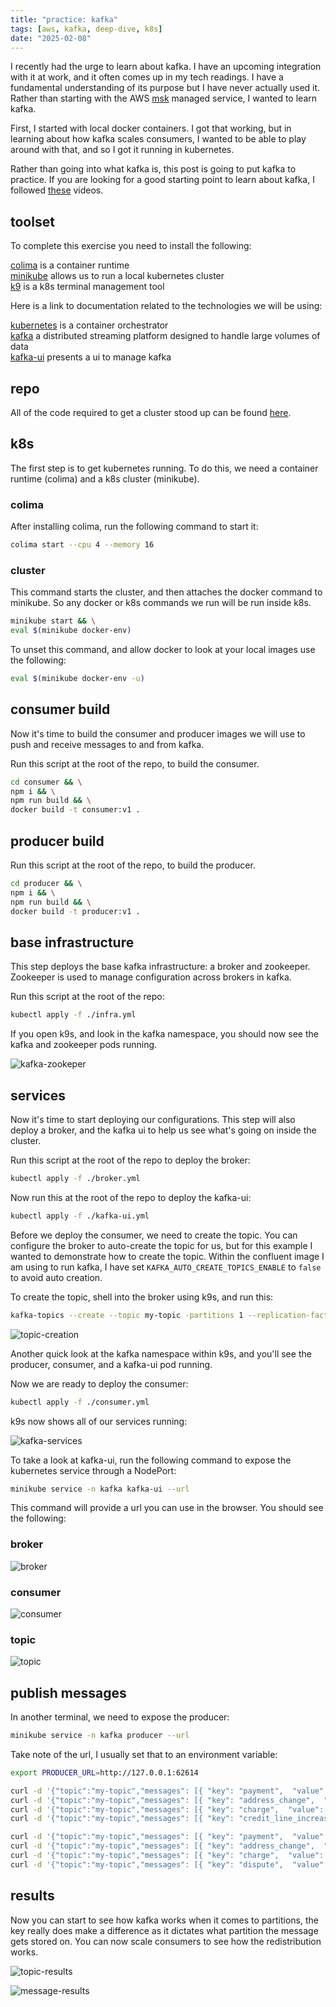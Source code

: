 ```yaml
---
title: "practice: kafka"
tags: [aws, kafka, deep-dive, k8s]
date: "2025-02-08"
---
```


I recently had the urge to learn about kafka. I have an upcoming integration with it at work, and it often comes up in my tech readings. I have a fundamental understanding of its purpose but I have never actually used it. Rather than starting with the AWS [msk](https://aws.amazon.com/msk) managed service, I wanted to learn kafka.

First, I started with local docker containers. I got that working, but in learning about how kafka scales consumers, I wanted to be able to play around with that, and so I got it running in kubernetes.

Rather than going into what kafka is, this post is going to put kafka to practice. If you are looking for a good starting point to learn about kafka, I followed [these](https://youtube.com/playlist?list=PLa7VYi0yPIH0KbnJQcMv5N9iW8HkZHztH&si=08gszJIeSM2UIbL3) videos.

## toolset
To complete this exercise you need to install the following:

[colima](https://github.com/abiosoft/colima) is a container runtime\
[minikube](https://minikube.sigs.k8s.io) allows us to run a local kubernetes cluster\
[k9](https://k9scli.io) is a k8s terminal management tool

Here is a link to documentation related to the technologies we will be using:

[kubernetes](https://kubernetes.io) is a container orchestrator\
[kafka](https://kafka.apache.org) a distributed streaming platform designed to handle large volumes of data\
[kafka-ui](https://github.com/provectus/kafka-ui) presents a ui to manage kafka

## repo
All of the code required to get a cluster stood up can be found [here](https://github.com/jamespgrant3/kafka-practice).

## k8s
The first step is to get kubernetes running. To do this, we need a container runtime (colima) and a k8s cluster (minikube).

### colima
After installing colima, run the following command to start it:
```bash
colima start --cpu 4 --memory 16
```

### cluster
This command starts the cluster, and then attaches the docker command to minikube. So any docker or k8s commands we run will be run inside k8s.

```bash
minikube start && \
eval $(minikube docker-env)
```

To unset this command, and allow docker to look at your local images use the following:

```bash
eval $(minikube docker-env -u)
```

## consumer build
Now it's time to build the consumer and producer images we will use to push and receive messages to and from kafka.

Run this script at the root of the repo, to build the consumer.
```bash
cd consumer && \
npm i && \
npm run build && \
docker build -t consumer:v1 .
```

## producer build
Run this script at the root of the repo, to build the producer.
```bash
cd producer && \
npm i && \
npm run build && \
docker build -t producer:v1 .
```

## base infrastructure
This step deploys the base kafka infrastructure: a broker and zookeeper. Zookeeper is used to manage configuration across brokers in kafka.

Run this script at the root of the repo:

```bash
kubectl apply -f ./infra.yml
```
If you open k9s, and look in the kafka namespace, you should now see the kafka and zookeeper pods running.

![kafka-zookeper](/images/kafka/kafka-zookeeper.png)

## services
Now it's time to start deploying our configurations. This step will also deploy a broker, and the kafka ui to help us see what's going on inside the cluster.

Run this script at the root of the repo to deploy the broker:

```bash
kubectl apply -f ./broker.yml
```
Now run this at the root of the repo to deploy the kafka-ui:

```bash
kubectl apply -f ./kafka-ui.yml
```

Before we deploy the consumer, we need to create the topic. You can configure the broker to auto-create the topic for us, but for this example I wanted to demonstrate how to create the topic. Within the confluent image I am using to run kafka, I have set `KAFKA_AUTO_CREATE_TOPICS_ENABLE` to `false` to avoid auto creation.

To create the topic, shell into the broker using k9s, and run this:

```bash
kafka-topics --create --topic my-topic -partitions 1 --replication-factor 1 --bootstrap-server kafka-broker:9092
```

![topic-creation](/images/kafka/topic-creation.png)

Another quick look at the kafka namespace within k9s, and you'll see the producer, consumer, and a kafka-ui pod running.

Now we are ready to deploy the consumer:

```bash
kubectl apply -f ./consumer.yml
```

k9s now shows all of our services running:

![kafka-services](/images/kafka/kafka-services.png)

To take a look at kafka-ui, run the following command to expose the kubernetes service through a NodePort:

```bash
minikube service -n kafka kafka-ui --url
```
This command will provide a url you can use in the browser. You should see the following:

### broker
![broker](/images/kafka/broker.png)

### consumer
![consumer](/images/kafka/consumer.png)

### topic
![topic](/images/kafka/topic.png)

## publish messages
In another terminal, we need to expose the producer:
```bash
minikube service -n kafka producer --url
```

Take note of the url, I usually set that to an environment variable:
```bash
export PRODUCER_URL=http://127.0.0.1:62614

curl -d '{"topic":"my-topic","messages": [{ "key": "payment",  "value": "a payment of $500 was made" }]}' -H "Content-Type: application/json" -X POST $PRODUCER_URL
curl -d '{"topic":"my-topic","messages": [{ "key": "address_change",  "value": "the address was changed to 123 Main St." }]}' -H "Content-Type: application/json" -X POST $PRODUCER_URL
curl -d '{"topic":"my-topic","messages": [{ "key": "charge",  "value": "a purchase was made for $35" }]}' -H "Content-Type: application/json" -X POST $PRODUCER_URL
curl -d '{"topic":"my-topic","messages": [{ "key": "credit_line_increase",  "value": "credit line increased to $5000" }]}' -H "Content-Type: application/json" -X POST $PRODUCER_URL

curl -d '{"topic":"my-topic","messages": [{ "key": "payment",  "value": "a payment of $35 was made" }]}' -H "Content-Type: application/json" -X POST $PRODUCER_URL
curl -d '{"topic":"my-topic","messages": [{ "key": "address_change",  "value": "the address was changed to 456 Some Other St." }]}' -H "Content-Type: application/json" -X POST $PRODUCER_URL
curl -d '{"topic":"my-topic","messages": [{ "key": "charge",  "value": "a purchase was made for $550" }]}' -H "Content-Type: application/json" -X POST $PRODUCER_URL
curl -d '{"topic":"my-topic","messages": [{ "key": "dispute",  "value": "a transaction was disputed for $4500" }]}' -H "Content-Type: application/json" -X POST $PRODUCER_URL
```

## results
Now you can start to see how kafka works when it comes to partitions, the key really does make a difference as it dictates what partition the message gets stored on. You can now scale consumers to see how the redistribution works.

![topic-results](/images/kafka/topic-results.png)

![message-results](/images/kafka/message-results.png)
